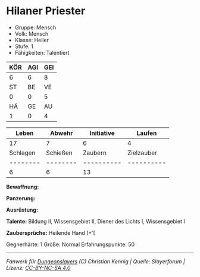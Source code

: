 # Hilaner Priester  
- Gruppe: Mensch  
- Volk: Mensch  
- Klasse: Heiler  
- Stufe: 1  
- Fähigkeiten: Talentiert  


| KÖR | AGI | GEI |  
| --- | --- | --- |  
| 6   | 6   | 8   |
| ST  | BE  | VE  |  
| 0   | 0   | 5   |
| HÄ  | GE  | AU  |  
| 1   | 0   | 4   |


| Leben    | Abwehr   | Initiative | Laufen     |
| -------- | -------- | ---------- | ---------- |
| 17       | 7        | 6          | 4          |
| Schlagen | Schießen | Zaubern    | Zielzauber |
| -------- | -------- | ---------- | ---------- |
| 6        | 6        | 13         |            |

**Bewaffnung:**


**Panzerung:**


**Ausrüstung:**


**Talente:**
Bildung II, Wissensgebiet II, Diener des Lichts I, Wissensgebiet I

**Zaubersprüche:**
Heilende Hand (+1)

Gegnerhärte: 1
Größe: Normal
Erfahrungspunkte: 50



___
*Fanwerk für [Dungeonslayers](https://www.dungeonslayers.net/) (C) Christian Kennig | Quelle: Slayerforum | Lizenz: [CC-BY-NC-SA 4.0](https://creativecommons.org/licenses/by-nc-sa/4.0/deed.de)*